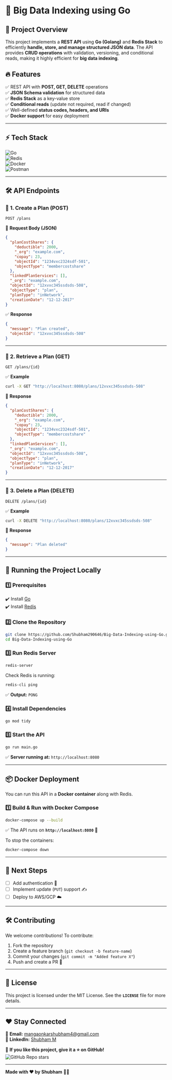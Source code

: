 # 🚀 Big Data Indexing using Go  


## 📌 Project Overview  
This project implements a **REST API** using **Go (Golang)** and **Redis Stack** to efficiently **handle, store, and manage structured JSON data**. The API provides **CRUD operations** with validation, versioning, and conditional reads, making it highly efficient for **big data indexing**.

## 🔥 Features  
✅ REST API with **POST, GET, DELETE** operations  
✅ **JSON Schema validation** for structured data  
✅ **Redis Stack** as a key-value store  
✅ **Conditional reads** (update not required, read if changed)  
✅ Well-defined **status codes, headers, and URIs**  
✅ **Docker support** for easy deployment  

---

## ⚡ Tech Stack  
![Go](https://img.shields.io/badge/Go-00ADD8?style=for-the-badge&logo=go&logoColor=white)  
![Redis](https://img.shields.io/badge/Redis-DC382D?style=for-the-badge&logo=redis&logoColor=white)  
![Docker](https://img.shields.io/badge/Docker-2496ED?style=for-the-badge&logo=docker&logoColor=white)  
![Postman](https://img.shields.io/badge/Postman-FF6C37?style=for-the-badge&logo=postman&logoColor=white)  

---

## 🛠️ API Endpoints  

### 🔹 **1. Create a Plan (POST)**
```
POST /plans
```
📌 **Request Body (JSON)**  
```json
{
  "planCostShares": {
    "deductible": 2000,
    "_org": "example.com",
    "copay": 23,
    "objectId": "1234vxc2324sdf-501",
    "objectType": "membercostshare"
  },
  "linkedPlanServices": [],
  "_org": "example.com",
  "objectId": "12xvxc345ssdsds-508",
  "objectType": "plan",
  "planType": "inNetwork",
  "creationDate": "12-12-2017"
}
```
✅ **Response**
```json
{
  "message": "Plan created",
  "objectId": "12xvxc345ssdsds-508"
}
```

---

### 🔹 **2. Retrieve a Plan (GET)**
```
GET /plans/{id}
```
✅ **Example**
```bash
curl -X GET "http://localhost:8080/plans/12xvxc345ssdsds-508"
```
📌 **Response**
```json
{
  "planCostShares": {
    "deductible": 2000,
    "_org": "example.com",
    "copay": 23,
    "objectId": "1234vxc2324sdf-501",
    "objectType": "membercostshare"
  },
  "linkedPlanServices": [],
  "_org": "example.com",
  "objectId": "12xvxc345ssdsds-508",
  "objectType": "plan",
  "planType": "inNetwork",
  "creationDate": "12-12-2017"
}
```

---

### 🔹 **3. Delete a Plan (DELETE)**
```
DELETE /plans/{id}
```
✅ **Example**
```bash
curl -X DELETE "http://localhost:8080/plans/12xvxc345ssdsds-508"
```
📌 **Response**
```json
{
  "message": "Plan deleted"
}
```

---

## 🔄 Running the Project Locally  

### **1️⃣ Prerequisites**
✔️ Install [Go](https://go.dev/doc/install)  
✔️ Install [Redis](https://redis.io/docs/getting-started/installation/)  

### **2️⃣ Clone the Repository**
```bash
git clone https://github.com/Shubham290646/Big-Data-Indexing-using-Go.git
cd Big-Data-Indexing-using-Go
```

### **3️⃣ Run Redis Server**
```bash
redis-server
```
Check Redis is running:
```bash
redis-cli ping
```
✅ **Output:** `PONG`

### **4️⃣ Install Dependencies**
```bash
go mod tidy
```

### **5️⃣ Start the API**
```bash
go run main.go
```
✅ **Server running at:** `http://localhost:8080`

---

## 📦 Docker Deployment  
You can run this API in a **Docker container** along with Redis.

### **1️⃣ Build & Run with Docker Compose**
```bash
docker-compose up --build
```
✅ The API runs on **`http://localhost:8080`** 🚀

To stop the containers:
```bash
docker-compose down
```

---

## 🎯 Next Steps
- [ ] Add authentication 🔐  
- [ ] Implement update (`PUT`) support ✍️  
- [ ] Deploy to AWS/GCP ☁️  

---

## 🛠️ Contributing  
We welcome contributions! To contribute:  
1. Fork the repository  
2. Create a feature branch (`git checkout -b feature-name`)  
3. Commit your changes (`git commit -m "Added feature X"`)  
4. Push and create a PR 🚀  

---

## 📜 License  
This project is licensed under the MIT License. See the **`LICENSE`** file for more details.  

---

## ❤️ Stay Connected  
📧 **Email:** mangaonkarshubham4@gmail.com  
📢 **LinkedIn:** [Shubham M]([https://linkedin.com/in/shubham-mangaonkar](https://www.linkedin.com/in/shubham2906/))  

🌟 **If you like this project, give it a ⭐ on GitHub!**  
![GitHub Repo stars](https://img.shields.io/github/stars/Shubham290646/Big-Data-Indexing-using-Go?style=social)  

---
**Made with ❤️ by Shubham** 🚀🔥
```
